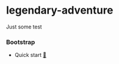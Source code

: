 # legendary-adventure
Just some test

### Bootstrap
- Quick start <a href="https://getbootstrap.com/docs/5.3/getting-started/introduction/" target="_blank">🔗</a>